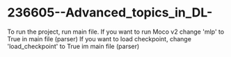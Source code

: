 # 236605--Advanced_topics_in_DL-
To run the project, run main file.
If you want to run Moco v2 change 'mlp' to True in main file (parser)
If you want to load checkpoint, change 'load_checkpoint' to True im main file (parser)
